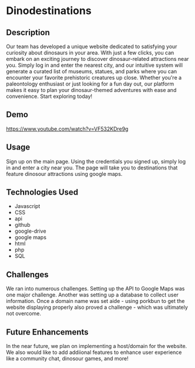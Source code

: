 ﻿# Dinodestinations

## Description

Our team has developed a unique website dedicated to satisfying your curiosity about dinosaurs in your area. With just a few clicks, you can embark on an exciting journey to discover dinosaur-related attractions near you. Simply log in and enter the nearest city, and our intuitive system will generate a curated list of museums, statues, and parks where you can encounter your favorite prehistoric creatures up close. Whether you're a paleontology enthusiast or just looking for a fun day out, our platform makes it easy to plan your dinosaur-themed adventures with ease and convenience. Start exploring today!

## Demo

https://www.youtube.com/watch?v=VF532KDre9g

## Usage

Sign up on the main page. Using the credentials you signed up, simply log in and enter a city near you. The page will take you to destinations that feature dinosour attractions using google maps.

## Technologies Used

- Javascript
- CSS
- api
- github
- google-drive
- google maps
- html
- php
- SQL

## Challenges

We ran into numerous challenges. Setting up the API to Google Maps was one major challenge. Another was setting up a database to collect user information. Once a domain name was set aide - using porkbun to get the website displaying properly also proved a challenge - which was ultimately not overcome.

## Future Enhancements

In the near future, we plan on implementing a host/domain for the website. We also would like to add addiional features to enhance user experience like a community chat, dinosour games, and more!
